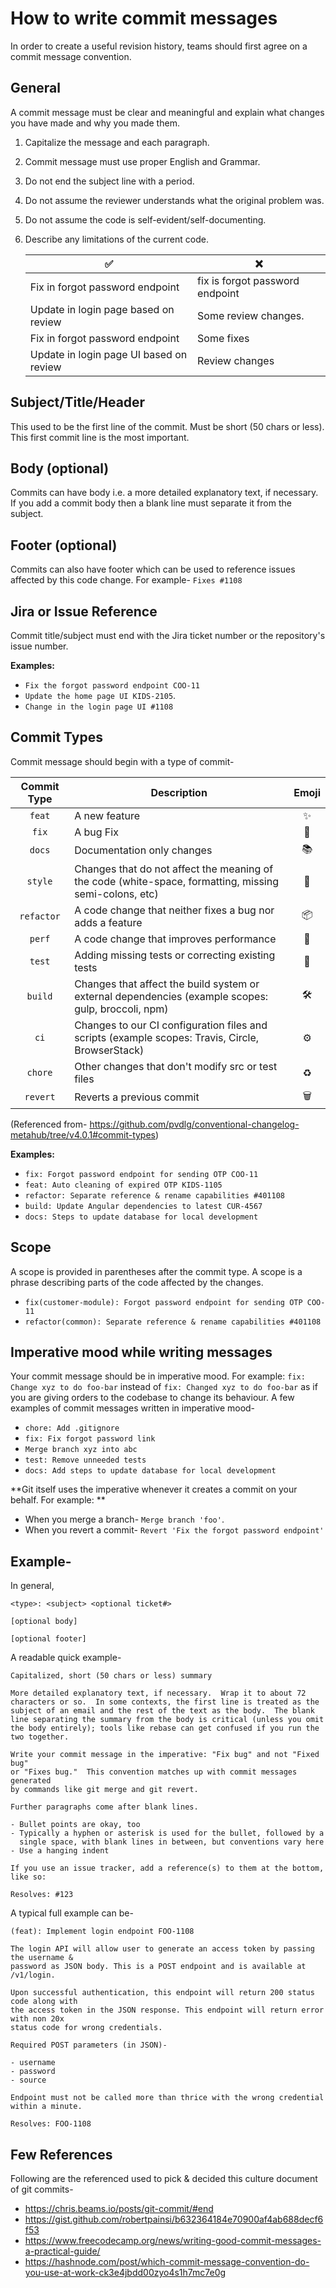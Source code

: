 # How to write commit messages

In order to create a useful revision history, teams should first agree on a commit message convention.

## General

A commit message must be clear and meaningful and explain what changes you have made and why you made them.

1. Capitalize the message and each paragraph.
2. Commit message must use proper English and Grammar.
3. Do not end the subject line with a period.
4. Do not assume the reviewer understands what the original problem was.
5. Do not assume the code is self-evident/self-documenting.
6. Describe any limitations of the current code.

     :white_check_mark:   |   :x:
   -----------------------|----------
   Fix in forgot password endpoint | fix is forgot password endpoint
   Update in login page based on review | Some review changes.
   Fix in forgot password endpoint | Some fixes
   Update in login page UI based on review | Review changes

## Subject/Title/Header

This used to be the first line of the commit. Must be short (50 chars or less). This first commit line is the most 
important.

## Body (optional)

Commits can have body i.e. a more detailed explanatory text, if necessary. If you add a commit body then a blank 
line must separate it from the subject.

## Footer (optional)

Commits can also have footer which can be used to reference issues affected by this code change. For example-
`Fixes #1108`

## Jira or Issue Reference

Commit title/subject must end with the Jira ticket number or the repository's issue number.
   
**Examples:**

- `Fix the forgot password endpoint COO-11` 
- `Update the home page UI KIDS-2105`.
- `Change in the login page UI #1108`

## Commit Types

Commit message should begin with a type of commit-

| Commit Type | Description                                                                                                 | Emoji |
|:-----------:|-------------------------------------------------------------------------------------------------------------|:-----:|
|   `feat`    | A new feature                                                                                               |  ✨   |
|    `fix`    | A bug Fix                                                                                                   |  🐛   |
|   `docs`    | Documentation only changes                                                                                  |  📚   |
|   `style`   | Changes that do not affect the meaning of the code (white-space, formatting, missing semi-colons, etc)      |  💎   |
| `refactor`  | A code change that neither fixes a bug nor adds a feature                                                   |  📦   |
|   `perf`    | A code change that improves performance                                                                     |  🚀   |
|   `test`    | Adding missing tests or correcting existing tests                                                           |  🚨   |
|   `build`   | Changes that affect the build system or external dependencies (example scopes: gulp, broccoli, npm)         |  🛠   |
|    `ci`     | Changes to our CI configuration files and scripts (example scopes: Travis, Circle, BrowserStack)            |  ⚙️   |
|   `chore`   | Other changes that don't modify src or test files                                                           |  ♻️   |
|  `revert`   | Reverts a previous commit                                                                                   |  🗑   |

(Referenced from- https://github.com/pvdlg/conventional-changelog-metahub/tree/v4.0.1#commit-types)

**Examples:**

- `fix: Forgot password endpoint for sending OTP COO-11`
- `feat: Auto cleaning of expired OTP KIDS-1105`
- `refactor: Separate reference & rename capabilities #401108`
- `build: Update Angular dependencies to latest CUR-4567`
- `docs: Steps to update database for local development`

## Scope

A scope is provided in parentheses after the commit type. A scope is a phrase describing parts of the code affected 
by the changes.

- `fix(customer-module): Forgot password endpoint for sending OTP COO-11`
- `refactor(common): Separate reference & rename capabilities #401108`

## Imperative mood while writing messages

Your commit message should be in imperative mood. For example: `fix: Change xyz to do foo-bar` instead of
`fix: Changed xyz to do foo-bar` as if you are giving orders to the codebase to change its behaviour. A few examples 
of commit messages written in imperative mood-

- `chore: Add .gitignore`
- `fix: Fix forgot password link`
- `Merge branch xyz into abc`
- `test: Remove unneeded tests`
- `docs: Add steps to update database for local development`

**Git itself uses the imperative whenever it creates a commit on your behalf. For example: **

- When you merge a branch- `Merge branch 'foo'`.
- When you revert a commit- `Revert 'Fix the forgot password endpoint'`

## Example-

In general, 
```
<type>: <subject> <optional ticket#>

[optional body]

[optional footer]
```

A readable quick example-

```
Capitalized, short (50 chars or less) summary

More detailed explanatory text, if necessary.  Wrap it to about 72
characters or so.  In some contexts, the first line is treated as the
subject of an email and the rest of the text as the body.  The blank
line separating the summary from the body is critical (unless you omit
the body entirely); tools like rebase can get confused if you run the
two together.

Write your commit message in the imperative: "Fix bug" and not "Fixed bug"
or "Fixes bug."  This convention matches up with commit messages generated
by commands like git merge and git revert.

Further paragraphs come after blank lines.

- Bullet points are okay, too
- Typically a hyphen or asterisk is used for the bullet, followed by a
  single space, with blank lines in between, but conventions vary here
- Use a hanging indent

If you use an issue tracker, add a reference(s) to them at the bottom,
like so:

Resolves: #123
```

A typical full example can be-

```
(feat): Implement login endpoint FOO-1108

The login API will allow user to generate an access token by passing the username &
password as JSON body. This is a POST endpoint and is available at /v1/login.

Upon successful authentication, this endpoint will return 200 status code along with
the access token in the JSON response. This endpoint will return error with non 20x
status code for wrong credentials.

Required POST parameters (in JSON)-

- username
- password
- source

Endpoint must not be called more than thrice with the wrong credential within a minute.

Resolves: FOO-1108
```

## Few References

Following are the referenced used to pick & decided this culture document of git commits-

- https://chris.beams.io/posts/git-commit/#end
- https://gist.github.com/robertpainsi/b632364184e70900af4ab688decf6f53
- https://www.freecodecamp.org/news/writing-good-commit-messages-a-practical-guide/
- https://hashnode.com/post/which-commit-message-convention-do-you-use-at-work-ck3e4jbdd00zyo4s1h7mc7e0g